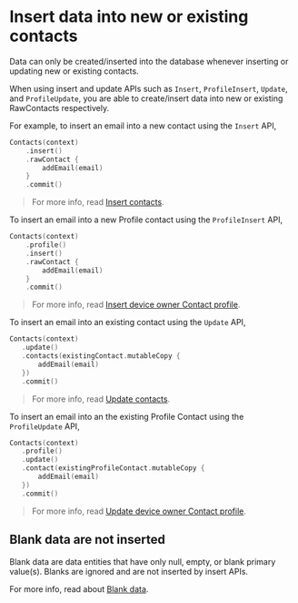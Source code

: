 # Insert data into new or existing contacts

Data can only be created/inserted into the database whenever inserting or updating new or existing 
contacts.

When using insert and update APIs such as `Insert`, `ProfileInsert`, `Update`, and `ProfileUpdate`,
you are able to create/insert data into new or existing RawContacts respectively.

For example, to insert an email into a new contact using the `Insert` API,

```kotlin
Contacts(context)
    .insert()
    .rawContact {
        addEmail(email)
    }
    .commit()
```

> For more info, read [Insert contacts](./../basics/insert-contacts.md).

To insert an email into a new Profile contact using the `ProfileInsert` API,

```kotlin
Contacts(context)
    .profile()
    .insert()
    .rawContact {
        addEmail(email)
    }
    .commit()
```

> For more info, read [Insert device owner Contact profile](./../profile/insert-profile.md).

To insert an email into an existing contact using the `Update` API,
 
 ```kotlin
Contacts(context)
    .update()
    .contacts(existingContact.mutableCopy {
        addEmail(email)
    })
    .commit()
 ```
 
 > For more info, read [Update contacts](./../basics/update-contacts.md).

To insert an email into an the existing Profile Contact using the `ProfileUpdate` API,
 
 ```kotlin
Contacts(context)
    .profile()
    .update()
    .contact(existingProfileContact.mutableCopy {
        addEmail(email)
    })
    .commit()
 ```
 
> For more info, read [Update device owner Contact profile](./../profile/update-profile.md).

## Blank data are not inserted

Blank data are data entities that have only null, empty, or blank primary value(s). Blanks are 
ignored and are not inserted by insert APIs.

For more info, read about [Blank data](./../entities/about-blank-data.md).